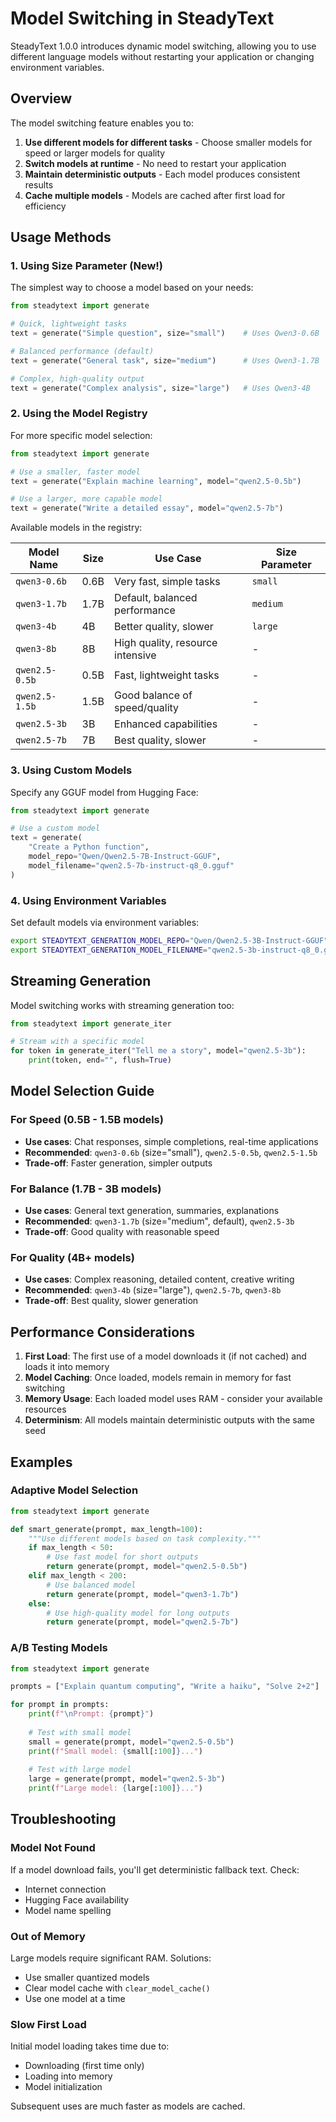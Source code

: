 # Model Switching in SteadyText

SteadyText 1.0.0 introduces dynamic model switching, allowing you to use different language models without restarting your application or changing environment variables.

## Overview

The model switching feature enables you to:

1. **Use different models for different tasks** - Choose smaller models for speed or larger models for quality
2. **Switch models at runtime** - No need to restart your application
3. **Maintain deterministic outputs** - Each model produces consistent results
4. **Cache multiple models** - Models are cached after first load for efficiency

## Usage Methods

### 1. Using Size Parameter (New!)

The simplest way to choose a model based on your needs:

```python
from steadytext import generate

# Quick, lightweight tasks
text = generate("Simple question", size="small")    # Uses Qwen3-0.6B

# Balanced performance (default)
text = generate("General task", size="medium")      # Uses Qwen3-1.7B

# Complex, high-quality output
text = generate("Complex analysis", size="large")   # Uses Qwen3-4B
```

### 2. Using the Model Registry

For more specific model selection:

```python
from steadytext import generate

# Use a smaller, faster model
text = generate("Explain machine learning", model="qwen2.5-0.5b")

# Use a larger, more capable model
text = generate("Write a detailed essay", model="qwen2.5-7b")
```

Available models in the registry:

| Model Name | Size | Use Case | Size Parameter |
|------------|------|----------|----------------|
| `qwen3-0.6b` | 0.6B | Very fast, simple tasks | `small` |
| `qwen3-1.7b` | 1.7B | Default, balanced performance | `medium` |
| `qwen3-4b` | 4B | Better quality, slower | `large` |
| `qwen3-8b` | 8B | High quality, resource intensive | - |
| `qwen2.5-0.5b` | 0.5B | Fast, lightweight tasks | - |
| `qwen2.5-1.5b` | 1.5B | Good balance of speed/quality | - |
| `qwen2.5-3b` | 3B | Enhanced capabilities | - |
| `qwen2.5-7b` | 7B | Best quality, slower | - |

### 3. Using Custom Models

Specify any GGUF model from Hugging Face:

```python
from steadytext import generate

# Use a custom model
text = generate(
    "Create a Python function",
    model_repo="Qwen/Qwen2.5-7B-Instruct-GGUF",
    model_filename="qwen2.5-7b-instruct-q8_0.gguf"
)
```

### 4. Using Environment Variables

Set default models via environment variables:

```bash
export STEADYTEXT_GENERATION_MODEL_REPO="Qwen/Qwen2.5-3B-Instruct-GGUF"
export STEADYTEXT_GENERATION_MODEL_FILENAME="qwen2.5-3b-instruct-q8_0.gguf"
```

## Streaming Generation

Model switching works with streaming generation too:

```python
from steadytext import generate_iter

# Stream with a specific model
for token in generate_iter("Tell me a story", model="qwen2.5-3b"):
    print(token, end="", flush=True)
```

## Model Selection Guide

### For Speed (0.5B - 1.5B models)
- **Use cases**: Chat responses, simple completions, real-time applications
- **Recommended**: `qwen3-0.6b` (size="small"), `qwen2.5-0.5b`, `qwen2.5-1.5b`
- **Trade-off**: Faster generation, simpler outputs

### For Balance (1.7B - 3B models)
- **Use cases**: General text generation, summaries, explanations
- **Recommended**: `qwen3-1.7b` (size="medium", default), `qwen2.5-3b`
- **Trade-off**: Good quality with reasonable speed

### For Quality (4B+ models)
- **Use cases**: Complex reasoning, detailed content, creative writing
- **Recommended**: `qwen3-4b` (size="large"), `qwen2.5-7b`, `qwen3-8b`
- **Trade-off**: Best quality, slower generation

## Performance Considerations

1. **First Load**: The first use of a model downloads it (if not cached) and loads it into memory
2. **Model Caching**: Once loaded, models remain in memory for fast switching
3. **Memory Usage**: Each loaded model uses RAM - consider your available resources
4. **Determinism**: All models maintain deterministic outputs with the same seed

## Examples

### Adaptive Model Selection

```python
from steadytext import generate

def smart_generate(prompt, max_length=100):
    """Use different models based on task complexity."""
    if max_length < 50:
        # Use fast model for short outputs
        return generate(prompt, model="qwen2.5-0.5b")
    elif max_length < 200:
        # Use balanced model
        return generate(prompt, model="qwen3-1.7b")
    else:
        # Use high-quality model for long outputs
        return generate(prompt, model="qwen2.5-7b")
```

### A/B Testing Models

```python
from steadytext import generate

prompts = ["Explain quantum computing", "Write a haiku", "Solve 2+2"]

for prompt in prompts:
    print(f"\nPrompt: {prompt}")
    
    # Test with small model
    small = generate(prompt, model="qwen2.5-0.5b")
    print(f"Small model: {small[:100]}...")
    
    # Test with large model
    large = generate(prompt, model="qwen2.5-3b")
    print(f"Large model: {large[:100]}...")
```

## Troubleshooting

### Model Not Found
If a model download fails, you'll get deterministic fallback text. Check:
- Internet connection
- Hugging Face availability
- Model name spelling

### Out of Memory
Large models require significant RAM. Solutions:
- Use smaller quantized models
- Clear model cache with `clear_model_cache()`
- Use one model at a time

### Slow First Load
Initial model loading takes time due to:
- Downloading (first time only)
- Loading into memory
- Model initialization

Subsequent uses are much faster as models are cached.
